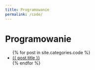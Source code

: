 ```yaml
---
title: Programowanie
permalink: /code/
---
```

# Programowanie

<ul>
  {% for post in site.categories.code %}
    <li>
      <a href="{{ post.url }}">{{ post.title }}</a>
    </li>
  {% endfor %}
</ul>